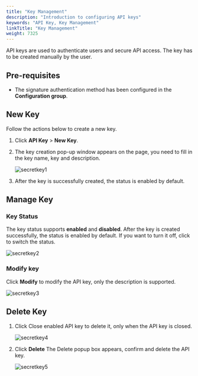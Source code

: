 ```yaml
---
title: "Key Management"
description: "Introduction to configuring API keys"
keywords: "API Key, Key Management"
linkTitle: "Key Management"
weight: 7325
---
```


API keys are used to authenticate users and secure API access. The key has to be created manually by the user.

## Pre-requisites

- The signature authentication method has been configured in the **Configuration group**.

## New Key

Follow the actions below to create a new key.

1. Click **API Key** > **New Key**.

2. The key creation pop-up window appears on the page, you need to fill in the key name, key and description.

   ![secretkey1](/images/api/proxy/secretkey1.png)

3. After the key is successfully created, the status is enabled by default.

## Manage Key

### Key Status

The key status supports **enabled** and **disabled**. After the key is created successfully, the status is enabled by default. If you want to turn it off, click to switch the status.

![secretkey2](/images/api/proxy/secretkey2.png)

### Modify key

Click **Modify** to modify the API key, only the description is supported.

![secretkey3](/images/api/proxy/secretkey3.png)

## Delete Key

1. Click Close enabled API key to delete it, only when the API key is closed.

   ![secretkey4](/images/api/proxy/secretkey4.png)

2. Click **Delete** The Delete popup box appears, confirm and delete the API key.

   ![secretkey5](/images/api/proxy/secretkey5.png)

   


